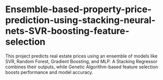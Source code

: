 # Ensemble-based-property-price-prediction-using-stacking-neural-nets-SVR-boosting-feature-selection
This project predicts real estate prices using an ensemble of models like SVR, Random Forest, Gradient Boosting, and MLP. A Stacking Regressor combines their outputs, while Genetic Algorithm-based feature selection boosts performance and model accuracy.
